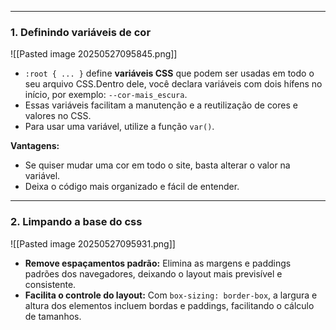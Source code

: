 
---
### **1. Definindo variáveis de cor**
![[Pasted image 20250527095845.png]]
- `:root { ... }` define **variáveis CSS** que podem ser usadas em todo o seu arquivo CSS.Dentro dele, você declara variáveis com dois hífens no início, por exemplo: `--cor-mais_escura`.
- Essas variáveis facilitam a manutenção e a reutilização de cores e valores no CSS.  
- Para usar uma variável, utilize a função `var()`. 

**Vantagens:**
- Se quiser mudar uma cor em todo o site, basta alterar o valor na variável.
- Deixa o código mais organizado e fácil de entender.

---
### **2. Limpando a base do css**
![[Pasted image 20250527095931.png]]
- **Remove espaçamentos padrão:** Elimina as margens e paddings padrões dos navegadores, deixando o layout mais previsível e consistente.
- **Facilita o controle do layout:** Com `box-sizing: border-box`, a largura e altura dos elementos incluem bordas e paddings, facilitando o cálculo de tamanhos.